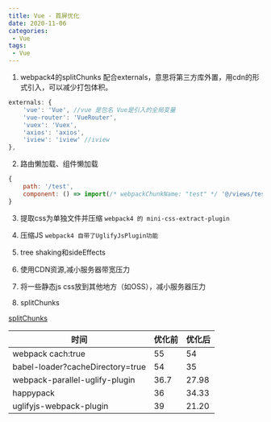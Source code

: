 ```yaml
---
title: Vue - 首屏优化
date: 2020-11-06
categories:
 - Vue
tags:
 - Vue
---
```


1. webpack4的splitChunks 配合externals，意思将第三方库外置，用cdn的形式引入，可以减少打包体积。

```js
externals: {
    'vue': 'Vue', //vue 是包名 Vue是引入的全局变量
    'vue-router': 'VueRouter',
    'vuex': 'Vuex',
    'axios': 'axios',
    'iview': 'iview' //iview
},
```

2. 路由懒加载、组件懒加载

```js
{
    path: '/test',
    component: () => import(/* webpackChunkName: "test" */ '@/views/test')
}
```

3. 提取css为单独文件并压缩 `webpack4 的 mini-css-extract-plugin`

4. 压缩JS `webpack4 自带了UglifyJsPlugin功能`

5. tree shaking和sideEffects

6. 使用CDN资源,减小服务器带宽压力

7. 将一些静态js css放到其他地方（如OSS），减小服务器压力

8. splitChunks

[splitChunks](https://segmentfault.com/a/1190000016623314)


时间 | 优化前 | 优化后
---|---|---
webpack cach:true |	55 | 54
babel-loader?cacheDirectory=true | 54 | 35
webpack-parallel-uglify-plugin | 36.7 | 27.98
happypack | 36 | 34.33
uglifyjs-webpack-plugin | 39 | 21.20
